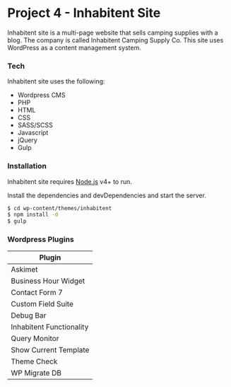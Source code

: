 # Project 4 - Inhabitent Site

Inhabitent site is a multi-page website that sells camping supplies with a blog. The company is called Inhabitent Camping Supply Co. This site uses WordPress as a content management system.

### Tech

Inhabitent site uses the following:
* Wordpress CMS
* PHP
* HTML
* CSS
* SASS/SCSS
* Javascript
* jQuery
* Gulp

### Installation

Inhabitent site requires [Node.js](https://nodejs.org/) v4+ to run.

Install the dependencies and devDependencies and start the server.

```sh
$ cd wp-content/themes/inhabitent
$ npm install -d
$ gulp
```
### Wordpress Plugins

| Plugin | 
| ------ |
| Askimet |
| Business Hour Widget |
| Contact Form 7 |
| Custom Field Suite |
| Debug Bar |
| Inhabitent Functionality |
| Query Monitor |
| Show Current Template |
| Theme Check |
| WP Migrate DB |